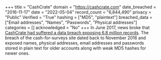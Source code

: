 +++
title = "CashCrate"
domain = "https://cashcrate.com"
date_breached = "2016-11-17"
date = "2022-05-04"
record_count = "6,844,490"
privacy = "Public"
Verified = "True"
hashing = ["MD5", "plaintext"]
breached_data = ["Email addresses", "Names", "Passwords", "Physical addresses"]
categories = []
acknowledged = "No"
+++
In June 2017, news broke that <a href="https://motherboard.vice.com/en_us/article/bj8pvq/hackers-steal-6-million-user-accounts-for-cash-for-surveys-site" target="_blank" rel="noopener">CashCrate had suffered a data breach exposing 6.8 million records</a>. The breach of the cash-for-surveys site dated back to November 2016 and exposed names, physical addresses, email addresses and passwords stored in plain text for older accounts along with weak MD5 hashes for newer ones.
